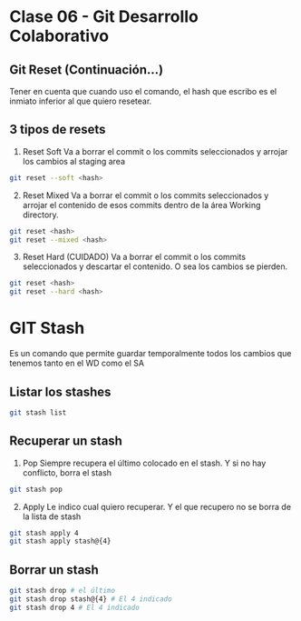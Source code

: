 # Clase 06 - Git Desarrollo Colaborativo

## Git Reset (Continuación...)
Tener en cuenta que cuando uso el comando, el hash que escribo es el inmiato inferior al que quiero resetear.

## 3 tipos de resets

1. Reset Soft
Va a borrar el commit o los commits seleccionados y arrojar los cambios al staging area

```sh
git reset --soft <hash>
```

2. Reset Mixed
Va a borrar el commit o los commits seleccionados y arrojar el contenido de esos commits dentro de la área Working directory.

```sh
git reset <hash>
git reset --mixed <hash>
```

3. Reset Hard (CUIDADO)
Va a borrar el commit o los commits seleccionados y descartar el contenido. O sea los cambios se pierden.

```sh
git reset <hash>
git reset --hard <hash>
```

# GIT Stash
Es un comando que permite guardar temporalmente todos los cambios que tenemos tanto en el WD como el SA

## Listar los stashes

```sh
git stash list
```

## Recuperar un stash 

1. Pop
Siempre recupera el último colocado en el stash. Y si no hay conflicto, borra el stash

```sh
git stash pop
```

2. Apply
Le indico cual quiero recuperar. Y el que recupero no se borra de la lista de stash

```sh
git stash apply 4
git stash apply stash@{4}
```

## Borrar un stash

```sh
git stash drop # el último
git stash drop stash@{4} # El 4 indicado
git stash drop 4 # El 4 indicado
```

